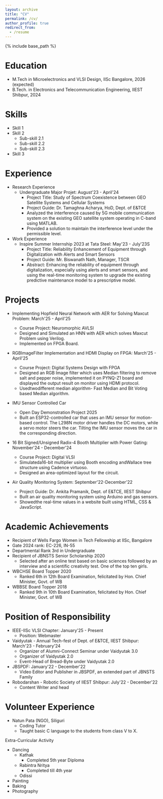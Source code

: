 ```yaml
---
layout: archive
title: "CV"
permalink: /cv/
author_profile: true
redirect_from:
  - /resume
---
```


{% include base_path %}

Education
======
* M.Tech in Microelectronics and VLSI Design, IISc Bangalore, 2026 (expected)
* B.Tech. in Electronics and Telecommunication Engineering, IIEST Shibpur, 2024

Skills
======
* Skill 1
* Skill 2
  * Sub-skill 2.1
  * Sub-skill 2.2
  * Sub-skill 2.3
* Skill 3

Experience
======
* Research Experience
  * Undergraduate Major Projet: August'23 - April'24
    * Project Title: Study of Spectrum Coexistence between GEO Satellite Systems and Cellular Systems
    * Project Guide: Dr. Tamaghna Acharya, HoD, Dept. of E&TCE
    * Analyzed the interference caused by 5G mobile communication system on the existing GEO satellite system operating in C-band using MATLAB.
    * Provided a solution to maintain the interference level under the permissible level.
* Work Experience
  * Inspire Summer Internship 2023 at Tata Steel: May'23 - July'23S
    * Project Title:  Reliability Enhancement of Equipment through Digitalization with Alerts and Smart Sensors
    * Project Guide: Mr. Biswanath Nath, Manager, TSCR
    * Abstract:  Enhancing the reliability of equipment through digitalization, especially using alerts and smart sensors, and using the real-time monitoring system to upgrade the existing predictive maintenance model to a prescriptive model.
  
Projects
=====
* Implementing Hopfield Neural Network with AER for Solving Maxcut Problem: March'25 - April'25
  * Course Project: Neuromorphic AVLSI
  * Designed and Simulated an HNN with AER which solves Maxcut Problem using Verilog.
  * Implemented on FPGA Board.

* RGBImageFilter Implementation and HDMI Display on FPGA: March'25 - April'25
  * Course Project: Digital Systems Design with FPGA
  * Designed an RGB Image filter which uses Median filtering to remove salt and pepper noise, implemented it on PYNQ-Z1 board and displayed the output result on monitor using HDMI protocol.
  * Usedtwodifferent median algorithm- Fast Median and Bit Voting based Median algorithm.

* IMU Sensor Controlled Car
  * Open Day Demonstration Project 2025
  * Built an ESP32-controlled car that uses an IMU sensor for motion-based control. The L298N motor driver handles the DC motors, while a servo motor steers the car. Tilting the IMU sensor moves the car in the corresponding direction.

* 16 Bit Signed/Unsigned Radix-4 Booth Multiplier with Power Gating: November'24 - December'24
  * Course Project: Digital VLSI
  * Simulateda16-bit multiplier using Booth encoding andWallace tree structure using Cadence virtuoso.
  * Designed an area-optimized layout for the circuit.

* Air Quality Monitoring System: September'22-December'22
  * Project Guide: Dr. Ankita Pramanik, Dept. of E&TCE, IIEST Shibpur
  * Built an air quality monitoring system using Arduino and gas sensors.
  * Showedthe real-time values in a website built using HTML, CSS & JavaScript.

Academic Achievements
=====
* Recipient of Wells Fargo Women in Tech Fellowship at IISc, Bangalore
* Gate 2024 rank: EC-226, IN-55
* Departmental Rank 3rd in Undergraduate
* Recipient of JBNSTS Senior Scholarship 2020
  * Selected after an online test based on basic sciences followed by an interview and a scientific creativity test. One of the top ten girls.
* WBCHSE Board Topper 2020
  * Ranked 6th in 12th Board Examination, felicitated by Hon. Chief Minister, Govt. of WB
* WBBSE Board Topper 2018
  * Ranked 9th in 10th Board Examination, felicitated by Hon. Chief Minister, Govt. of WB

Position of Responsibility
=====
* IEEE-IISc VLSI Chapter: January'25 - Present
  * Position: Webmaster
* Vaidyutak - Annual Tech-fest of Dept. of E&TCE, IIEST Shibpur: March'23 - February'24
  * Organizer of Alumni-Connect Seminar under Vaidyutak 3.0
  * Organizer of Vaidyutak 2.0
  * Event-Head of Bread-Byte under Vaidyutak 2.0
* JBSPDF: January'22 - December'22
  * Video Editor and Publisher in JBSPDF, an extended part of JBNSTS Family
* Robodarshan - Robotic Society of IIEST Shibpur: July'22 - December'22
  * Content Writer and head

Volunteer Experience
=====
* Natun Pata (NGO), Siliguri
  * Coding Tutor
  * Taught basic C language to the students from class V to X.

Extra-Curricular Activity
* Dancing
  * Kathak
    * Completed 5th year Diploma
  * Rabintra Nritya
    * Completed till 4th year
  * Odissi
* Painting
* Baking
* Photography
<!-- Publications
======
  <ul>{% for post in site.publications reversed %}
    {% include archive-single-cv.html %}
  {% endfor %}</ul> -->
  
<!-- Talks
======
  <ul>{% for post in site.talks reversed %}
    {% include archive-single-talk-cv.html  %}
  {% endfor %}</ul> -->
  
<!-- Teaching
======
  <ul>{% for post in site.teaching reversed %}
    {% include archive-single-cv.html %}
  {% endfor %}</ul>
  
Service and leadership
======
* Currently signed in to 43 different slack teams -->
